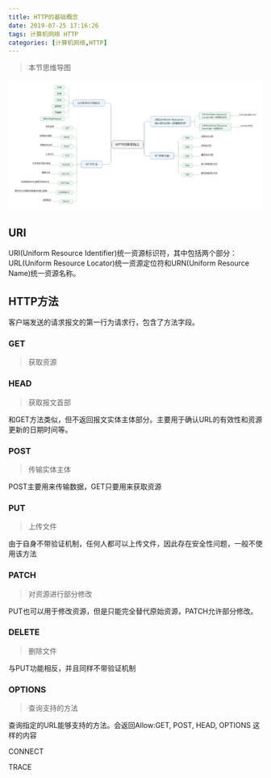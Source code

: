 ```yaml
---
title: HTTP的基础概念
date: 2019-07-25 17:16:26
tags: 计算机网络 HTTP
categories: [计算机网络,HTTP]
---
```


> 本节思维导图

![HTTP的基础概念](HTTP的基础概念/HTTP的基础概念.png)

## URI

URI(Uniform Resource Identifier)统一资源标识符，其中包括两个部分：URL(Uniform Resource Locator)统一资源定位符和URN(Uniform Resource Name)统一资源名称。

## HTTP方法

客户端发送的请求报文的第一行为请求行，包含了方法字段。

### GET

> 获取资源

### HEAD

> 获取报文首部

和GET方法类似，但不返回报文实体主体部分。主要用于确认URL的有效性和资源更新的日期时间等。

### POST

> 传输实体主体

POST主要用来传输数据，GET只要用来获取资源

### PUT

> 上传文件

由于自身不带验证机制，任何人都可以上传文件，因此存在安全性问题，一般不使用该方法

### PATCH

> 对资源进行部分修改

PUT也可以用于修改资源，但是只能完全替代原始资源，PATCH允许部分修改。

### DELETE

> 删除文件

与PUT功能相反，并且同样不带验证机制

### OPTIONS

> 查询支持的方法

查询指定的URL能够支持的方法。会返回Allow:GET, POST, HEAD, OPTIONS 这样的内容

CONNECT

TRACE